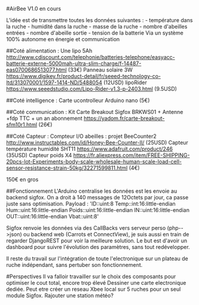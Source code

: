 ﻿#AirBee V1.0 en cours

L'idée est de transmettre toutes les données suivantes :
	- température dans la ruche
	- humidité dans la ruche
	- masse de la ruche
	- nombre d'abeilles entrées
	- nombre d'abeille sortie
	- tension de la batterie
Via un système 100% autonome en énergie et communication
	
##Coté alimentation : 
	Une lipo 5Ah <http://www.cdiscount.com/telephonie/batteries-telephone/easyacc-batterie-externe-5000mah-ultra-slim-charge/f-14487-eas0700686513077.html> (33€)
	Panneau solaire 3W <https://www.digikey.fr/product-detail/fr/seeed-technology-co-ltd/313070001/1597-1414-ND/5488054> (12USD)
	lipoRider <https://www.seeedstudio.com/Lipo-Rider-v1.3-p-2403.html> (9.5USD)

##Coté intelligence :
	Carte ucontrolleur Arduino nano (5€)

##Coté communication :
	Kit Carte Breakout Sigfox BRKWS01 + Antenne +fdp TTC + un an abonnement <https://yadom.fr/carte-breakout-sfm10r1.html> (26€)

##Coté Capteur :
	Compteur I/O abeilles : projet BeeCounter2 <http://www.instructables.com/id/Honey-Bee-Counter-II/> (25USD)
	Capteur température humidité SHT11 <https://www.adafruit.com/product/246> (35USD)
	Capteur poids X4 <https://fr.aliexpress.com/item/FREE-SHIPPING-20pcs-lot-Experiments-body-scale-wholesale-human-scale-load-cell-sensor-resistance-strain-50kg/32271599811.html> (4€)
  
150€ en gros

##Fonctionnement
L'Arduino centralise les données est les envoie au backend sigfox. On a droit à 140 messages de 12Octets par jour, ca passe juste sans optimisation.
Payload : 'ID::uint:8 Temp::int:16:little-endian Hum::uint:16:little-endian Poids::uint:16:little-endian IN::uint:16:little-endian OUT::uint:16:little-endian Vbat::uint:8'

Sigfox renvoie les données via des CallBacks vers serveur perso (php-->json) ou backend web (Carrots et ConnectView), je suis aussi en train de regarder DjangoREST pour voir la meilleure solution.
Le but est d'avoir un dashboard pour suivre l'évolution des paramètres, sans tout redévelopper.

Il reste du travail sur l'intégration de toute l'electronique sur un plateau de ruche indépendant, sans pertuber son fonctionnement.


#Perspectives
Il va falloir travailler sur le choix des composants pour optimiser le cout total, encore trop élevé
Dessiner une carte electronique dediée.
Peut etre créer un reseau Xbee local sur 5 ruches pour un seul module Sigfox.
Rajouter une station météo?

